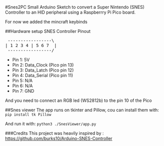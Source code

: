 #Snes2PC
Small Arduino Sketch to convert a Super Nintendo (SNES) Controller to an HID peripheral using a Raspberrry Pi Pico board.

For now we added the mincraft keybinds

##Hardware setup
SNES Controller Pinout
<pre>
 -----------------\
| 1 2 3 4 | 5 6 7  |
 -----------------/</pre>
 <ul>
  <li>Pin 1: 5V</li>
  <li>Pin 2: Data_Clock (Pico pin 13)</li>
  <li>Pin 3: Data_Latch (Pico pin 12)</li>
  <li>Pin 4: Data_Serial (Pico pin 11)</li>
  <li>Pin 5: N/A</li>
  <li>Pin 6: N/A</li>
  <li>Pin 7: GND</li>
 </ul>
 
 And you need to connect an RGB led (WS2812b) to the pin 10 of the Pico

##Snes viewer
The app runs on tkinter and Pillow, cou can install them with:
`pip install tk Pillow`

And run it with:
`python3 ./SnesViewer/app.py`



###Credits
This project was heavily inspired by :
https://github.com/burks10/Arduino-SNES-Controller